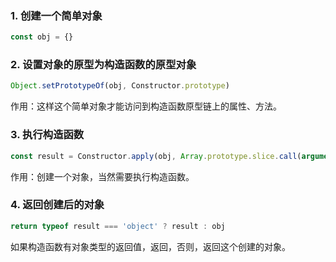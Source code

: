 ### 1\. 创建一个简单对象
```js
const obj = {}
```
### 2\. 设置对象的原型为构造函数的原型对象
```js
Object.setPrototypeOf(obj, Constructor.prototype)
```
作用：这样这个简单对象才能访问到构造函数原型链上的属性、方法。

### 3\. 执行构造函数
```js
const result = Constructor.apply(obj, Array.prototype.slice.call(arguments, 1))
```
作用：创建一个对象，当然需要执行构造函数。

### 4\. 返回创建后的对象
```js
return typeof result === 'object' ? result : obj
```
如果构造函数有对象类型的返回值，返回，否则，返回这个创建的对象。